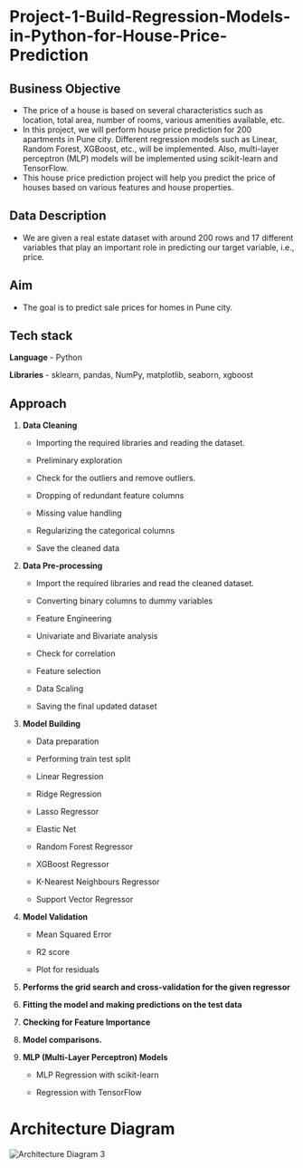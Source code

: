 # Project-1-Build-Regression-Models-in-Python-for-House-Price-Prediction
## Business Objective
- The price of a house is based on several characteristics such as location, total area, number of rooms, various amenities available, etc.
- In this project, we will perform house price prediction for 200 apartments in Pune city. Different regression models such as Linear, Random Forest, XGBoost, etc., will be implemented. Also, multi-layer perceptron (MLP) models will be implemented using scikit-learn and TensorFlow.
- This house price prediction project will help you predict the price of houses based on various features and house properties.

## Data Description
- We are given a real estate dataset with around 200 rows and 17 different variables that play an important role in predicting our target variable, i.e., price.

## Aim
- The goal is to predict sale prices for homes in Pune city.

## Tech stack

**Language** - Python

**Libraries** - sklearn, pandas, NumPy, matplotlib, seaborn, xgboost

## Approach

1. **Data Cleaning**

    - Importing the required libraries and reading the dataset.

    - Preliminary exploration

    - Check for the outliers and remove outliers.

    - Dropping of redundant feature columns

    - Missing value handling

    - Regularizing the categorical columns

    - Save the cleaned data

2. **Data Pre-processing**

    - Import the required libraries and read the cleaned dataset.

    - Converting binary columns to dummy variables

    - Feature Engineering

    - Univariate and Bivariate analysis

    - Check for correlation

    - Feature selection

    - Data Scaling

    - Saving the final updated dataset

3. **Model Building**

    - Data preparation

    - Performing train test split

    - Linear Regression

    - Ridge Regression

    - Lasso Regressor

    - Elastic Net

    - Random Forest Regressor

    - XGBoost Regressor

    - K-Nearest Neighbours Regressor

    - Support Vector Regressor

4. **Model Validation**

    - Mean Squared Error

    - R2 score

    - Plot for residuals

5. **Performs the grid search and cross-validation for the given regressor**

6. **Fitting the model and making predictions on the test data**

7. **Checking for Feature Importance**

8. **Model comparisons.**

9. **MLP (Multi-Layer Perceptron) Models**

    - MLP Regression with scikit-learn

    - Regression with TensorFlow
  
# Architecture Diagram

![Architecture Diagram 3](https://github.com/user-attachments/assets/31862386-5f8d-46d7-ad4e-1cc065882873)

